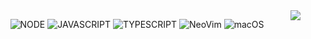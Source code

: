 <a href="https://github.com/Faywyn">
  <img align="right" src="http://github-readme-streak-stats.herokuapp.com?user=Faywyn&mode=weekly" />
</a>

<div align="center">

  ![NODE](https://github.com/Faywyn/Faywyn/assets/63558304/b6e27480-7056-4fff-b855-d0336dde2e63)
  ![JAVASCRIPT](https://github.com/Faywyn/Faywyn/assets/63558304/28ac7e83-830e-49f3-bac7-f46bfbd11b42)
  ![TYPESCRIPT](https://github.com/Faywyn/Faywyn/assets/63558304/577040bd-482e-492f-832a-b42077cbbf05)
  ![NeoVim](https://github.com/Faywyn/Faywyn/assets/63558304/73a446b5-19e4-4223-8601-88dbf9ee5a14)
  ![macOS](https://github.com/Faywyn/Faywyn/assets/63558304/1dd6b657-fce0-4cf1-934b-ae0ab439528f)

</div>
